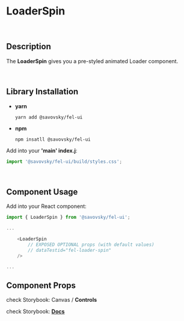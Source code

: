 # LoaderSpin

&nbsp;

## Description

The **LoaderSpin** gives you a pre-styled animated Loader component.

&nbsp;

## Library Installation

- **yarn**

    `yarn add @savovsky/fel-ui`

- **npm**

    `npm insatll @savovsky/fel-ui`

Add into your **'main' index.j**:

```javascript
import '@savovsky/fel-ui/build/styles.css';
```

&nbsp;

## Component Usage

Add into your React component:

```javascript
import { LoaderSpin } from '@savovsky/fel-ui';

...

    <LoaderSpin
        // EXPOSED OPTIONAL props (with default values)
        // dataTestid="fel-loader-spin"
    />

...
```

## Component Props

check Storybook: Canvas / **Controls**

check Storybook: [**Docs**](https://www.savovsky.com/fel/?path=/docs/ui-loaders-loaderspin--default)

&nbsp;
